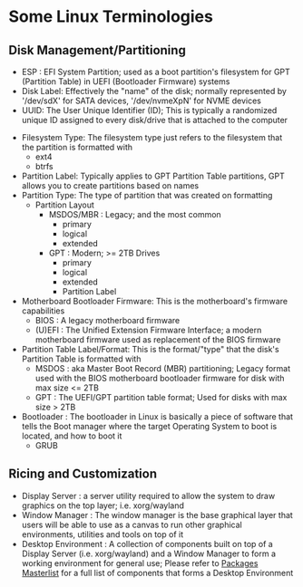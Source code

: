 # Some Linux Terminologies

## Disk Management/Partitioning
+ ESP : EFI System Partition; used as a boot partition's filesystem for GPT (Partition Table) in UEFI (Bootloader Firmware) systems
+ Disk Label: Effectively the "name" of the disk; normally represented by '/dev/sdX' for SATA devices, '/dev/nvmeXpN' for NVME devices
+ UUID: The User Unique Identifier (ID); This is typically a randomized unique ID assigned to every disk/drive that is attached to the computer
- Filesystem Type: The filesystem type just refers to the filesystem that the partition is formatted with
    + ext4
    + btrfs
- Partition Label: Typically applies to GPT Partition Table partitions, GPT allows you to create partitions based on names
- Partition Type: The type of partition that was created on formatting
    - Partition Layout
        - MSDOS/MBR : Legacy; and the most common
            + primary
            + logical
            + extended
        - GPT : Modern; >= 2TB Drives
            + primary
            + logical
            + extended
            + Partition Label
- Motherboard Bootloader Firmware: This is the motherboard's firmware capabilities
    + BIOS   : A legacy motherboard firmware
    + (U)EFI : The Unified Extension Firmware Interface; a modern motherboard firmware used as replacement of the BIOS firmware
- Partition Table Label/Format: This is the format/"type" that the disk's Partition Table is formatted with
    + MSDOS  : aka Master Boot Record (MBR) partitioning; Legacy format used with the BIOS motherboard bootloader firmware for disk with max size <= 2TB
    + GPT    : The UEFI/GPT partition table format; Used for disks with max size > 2TB
- Bootloader : The bootloader in Linux is basically a piece of software that tells the Boot manager where the target Operating System to boot is located, and how to boot it
    + GRUB

## Ricing and Customization
+ Display Server : a server utility required to allow the system to draw graphics on the top layer; i.e. xorg/wayland
+ Window Manager : The window manager is the base graphical layer that users will be able to use as a canvas to run other graphical environments, utilities and tools on top of it
+ Desktop Environment : A collection of components built on top of a Display Server (i.e. xorg/wayland) and a Window Manager to form a working environment for general use; Please refer to [Packages Masterlist](packages-masterlist.md) for a full list of components that forms a Desktop Environment

